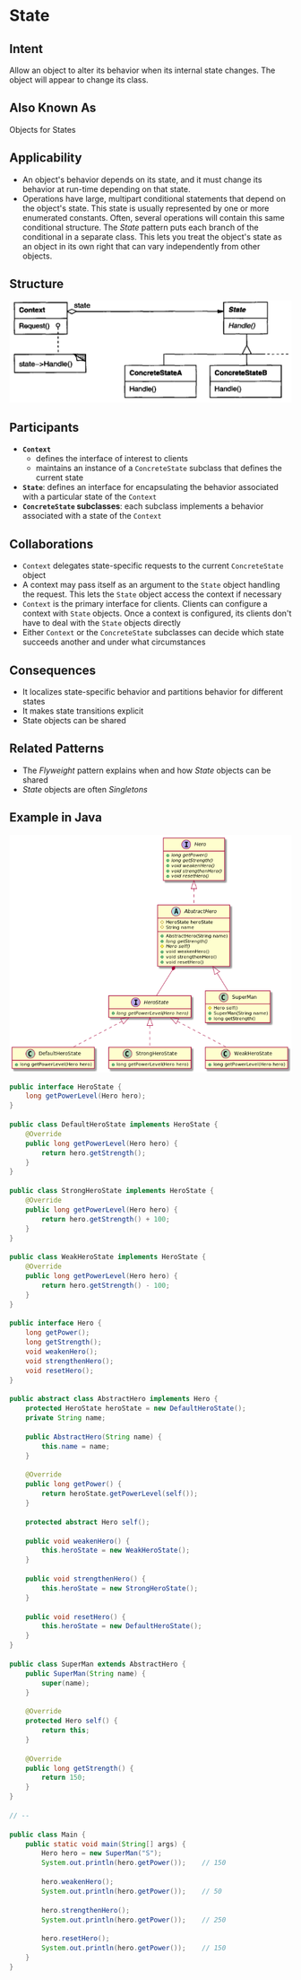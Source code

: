 # State

## Intent

Allow an object to alter its behavior when its internal state changes. The object will appear to change its class.

## Also Known As

Objects for States

## Applicability

* An object's behavior depends on its state, and it must change its behavior at run-time depending on that state.
* Operations have large, multipart conditional statements that depend on the object's state. This state is usually represented by one or more enumerated constants. Often, several operations will contain this same conditional structure. The *State* pattern puts each branch of the conditional in a separate class. This lets you treat the object's state as an object in its own right that can vary independently from other objects.

## Structure

![Image of the structure for the State Pattern](./image/state.png "Structure for the State Pattern")

## Participants
* **`Context`**
  - defines the interface of interest to clients
  - maintains an instance of a `ConcreteState` subclass that defines the current state
* **`State`**: defines an interface for encapsulating the behavior associated with a particular state of the `Context`
* **`ConcreteState` subclasses**: each subclass implements a behavior associated with a state of the `Context`

## Collaborations

* `Context` delegates state-specific requests to the current `ConcreteState` object
* A context may pass itself as an argument to the `State` object handling the request. This lets the `State` object access the context if necessary
* `Context` is the primary interface for clients. Clients can configure a context with `State` objects. Once a context is configured, its clients don't have to deal with the `State` objects directly
* Either `Context` or the `ConcreteState` subclasses can decide which state succeeds another and under what circumstances

## Consequences

* It localizes state-specific behavior and partitions behavior for different states
* It makes state transitions explicit
* State objects can be shared

## Related Patterns

* The *Flyweight* pattern explains when and how *State* objects can be shared
* *State* objects are often *Singletons*

## Example in Java

![Class Diagram for State](./image/code_class_design.png "Class Diagram for State pattern example")

```java
public interface HeroState {
    long getPowerLevel(Hero hero);
}

public class DefaultHeroState implements HeroState {
    @Override
    public long getPowerLevel(Hero hero) {
        return hero.getStrength();
    }
}

public class StrongHeroState implements HeroState {
    @Override
    public long getPowerLevel(Hero hero) {
        return hero.getStrength() + 100;
    }
}

public class WeakHeroState implements HeroState {
    @Override
    public long getPowerLevel(Hero hero) {
        return hero.getStrength() - 100;
    }
}

public interface Hero {
    long getPower();
    long getStrength();
    void weakenHero();
    void strengthenHero();
    void resetHero();
}

public abstract class AbstractHero implements Hero {
    protected HeroState heroState = new DefaultHeroState();
    private String name;

    public AbstractHero(String name) {
        this.name = name;
    }

    @Override
    public long getPower() {
        return heroState.getPowerLevel(self());
    }

    protected abstract Hero self();

    public void weakenHero() {
        this.heroState = new WeakHeroState();
    }

    public void strengthenHero() {
        this.heroState = new StrongHeroState();
    }

    public void resetHero() {
        this.heroState = new DefaultHeroState();
    }
}

public class SuperMan extends AbstractHero {
    public SuperMan(String name) {
        super(name);
    }

    @Override
    protected Hero self() {
        return this;
    }

    @Override
    public long getStrength() {
        return 150;
    }
}

// --

public class Main {
    public static void main(String[] args) {
        Hero hero = new SuperMan("S");
        System.out.println(hero.getPower());    // 150

        hero.weakenHero();
        System.out.println(hero.getPower());    // 50

        hero.strengthenHero();
        System.out.println(hero.getPower());    // 250

        hero.resetHero();
        System.out.println(hero.getPower());    // 150
    }
}
```
